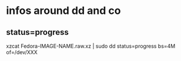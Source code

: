 infos around dd and co
======================


status=progress
---------------

xzcat Fedora-IMAGE-NAME.raw.xz | sudo dd status=progress bs=4M of=/dev/XXX
